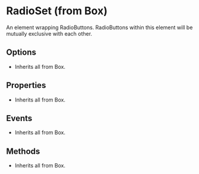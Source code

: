 # RadioSet (from Box)

An element wrapping RadioButtons. RadioButtons within this element will be
mutually exclusive with each other.

## Options

- Inherits all from Box.

## Properties

- Inherits all from Box.

## Events

- Inherits all from Box.

## Methods

- Inherits all from Box.
